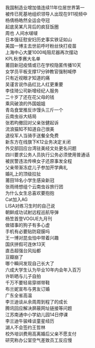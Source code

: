 我国制造业增加值连续11年位居世界第一  
被传已死基地组织领导人出现在911视频中  
杨倩杨皓然全运会夺冠  
起底吴某凡背后的疯狂饭圈  
周也 人间水啵啵  
日本强征慰安妇历史事实铁证如山  
美国一博主去世前呼吁粉丝快打疫苗  
上海中心大厦1000吨阻尼器再次摆动  
KPL秋季赛大名单  
莆田新冠疫情或已在学校隐匿传播10天  
女学员平板支撑17分钟教官强制喊停  
只有近视眼才知道的痛  
吴谨言说作品红比人红更重要  
李佳琦公司新增经纪人服务  
二十岁了还在花父母的钱  
乘风破浪的外国姐姐  
青岛食堂推反诈馒头三斤一个  
云南虫谷大结局  
张若昀撤回对父亲张健起诉  
流浪猫知不知道自己很美  
退役军人当骑手送餐全免费  
新东方在线旗下K12业务决定关闭  
外交部回应台湾驻美经文处更名问题  
四川要求公务人员执行公务必须使用普通话  
被民警违法传唤女子还原事发全程  
父亲带渐冻症儿子参加开学典礼  
婚礼上的顶级拉扯  
莆田18名小学生感染新冠  
张雨绮想组个云南虫谷旅行团  
为什么女生总喜欢要抱抱  
Cat加入AG  
LISA对练习生时的自己说  
朝鲜成功试射远程巡航导弹  
杨笠首登VOGUE九月刊  
做错事的狗子有多心虚  
手机有必要贴防窥膜吗  
王一博对昆虫怕中带着兴趣  
国庆拼假可连休13天  
直击超强台风灿都  
豆瓣崩了  
哪个瞬间发现自己长大了  
六成大学生认为毕业10年内会年入百万  
许昕晒与儿子自拍  
千万不要轻易穿绑带鞋  
布兰妮宣布与男友订婚  
广东全省高温  
李兰迪谈从余周周到程了的成长  
腾讯回应解决屏蔽网址链接等问题  
江苏南通中小学幼儿园14日停课  
李兰迪牛骏峰谈童星经历  
湖人不会签约王哲林  
校外培训费用高离婚后父亲不愿支付  
研究称办公室空气差致员工反应慢  
